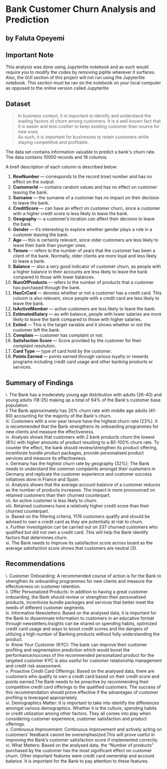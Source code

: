 # Bank Customer Churn Analysis and Prediction
## by Faluta Opeyemi

## Important Note
This analysis was done using Jupyterlite notebook and as such would require you to modify the codes by removing piplite wherever it surfaces. 
Also, the GUI section of this project will not run using the Jupyterlite notebook. This section must be ran on the notebook on your local computer as opposed to the online version called Jupyterlite 

## Dataset

> In business context, it is important to identify and understand the leading factors of churn among customers. It is a well known fact that it is easier and less costlier to keep existing customer than source for new ones.   
As such, it is important for businesses to retain customers while staying competitive and profitable.   



The data set contains information valuable to predict a bank's churn rate. The data contains 10000 records and 18 columns.

A breif description of each column is described below:

1.  <b> RowNumber </b> — corresponds to the record (row) number and has no effect on the output.   
2.  <b> CustomerId </b> — contains random values and has no effect on customer leaving the bank.  
3.  <b> Surname </b> — the surname of a customer has no impact on their decision to leave the bank.  
4.  <b> CreditScore </b> — can have an effect on customer churn, since a customer with a higher credit score is less likely to leave the bank.  
5.  <b> Geography </b> — a customer’s location can affect their decision to leave the bank.  
6.  <b> Gender </b> — it’s interesting to explore whether gender plays a role in a customer leaving the bank.  
7.  <b> Age </b> — this is certainly relevant, since older customers are less likely to leave their bank than younger ones.  
8.  <b> Tenure </b> — refers to the number of years that the customer has been a client of the bank. Normally, older clients are more loyal and less likely to leave a bank.  
9.  <b> Balance </b> — also a very good indicator of customer churn, as people with a higher balance in their accounts are less likely to leave the bank compared to those with lower balances.  
10. <b> NumOfProducts </b> — refers to the number of products that a customer has purchased through the bank.  
11. <b> HasCrCard </b> — denotes whether or not a customer has a credit card. This column is also relevant, since people with a credit card are less likely to leave the bank.  
12. <b> IsActiveMember </b> — active customers are less likely to leave the bank.  
13. <b> EstimatedSalary </b> — as with balance, people with lower salaries are more likely to leave the bank compared to those with higher salaries.  
14. <b> Exited </b> — This is the target variable and it shows whether or not the customer left the bank.    
15. <b> Complain </b> — customer has complaint or not.  
16. <b> Satisfaction Score </b> — Score provided by the customer for their complaint resolution.  
17. <b> Card Type </b> — type of card hold by the customer.  
18. <b> Points Earned </b> — points earned through various loyalty or rewards programs including credit card usage and other banking products or services. 

## Summary of Findings

i.    The Bank has a moderately young age distribution with adults (26-40) and young adults (18-25) making up a total of 64% of the Bank's customer base population.  
ii    The Bank approximately has 20% churn rate with middle age adults (41-60) accounting for the majority of the  Bank's churn.  
iii.  Customers with a one-year tenure have the highest churn rate (23%). It is recommended that the Bank strengthens its onboarding programmes for new clients and measure the effectiveness.  
iv.   Analysis shows that customers with 2 bank products churn the lowest (8%) with higher amounts of product resulting to a 80-100% churn rate. To counter the effect, the bank should review/strengthen its product offering, incentivize bundle product packages, provide personalised product services and measure its effectiveness.  
v.    Germany has the highest churn rate by geography (32%); The Bank needs to understand the common complaints amongst their customers in Germany and replicate the customer experience and customer success initiatives done in France and Spain.  
vi.   Analysis shows that the average account balance of a customer reduces as the number of products increases. The impact is more pronounced on retained customers than their churned counterpart.  
vii.  An active customer is less likely to churn.  
viii. Retained customers have a relatively higher credit score than their churned counterpart.  
ix.   Based on the filtering criteria, 1176 customers qualify and should be advised to own a credit card as they are potentially at risk to churn.  
x.    Further investigation can be carried out on 337 churned customers who qualified but did not own a credit card. This will help the Bank identify factors that determines churn.  
xi.   The Bank needs to improve its satisfaction score across board as the average satisfaction score shows that customers are neutral (3).

## Recommendations

i.   Customer Onboarding: A recommended course of action is for the Bank to strengthen its onboarding programmes for new clients and measure the effectiveness on customer retention.  
ii.  Offer Personalized Products: In addition to having a great customer onboarding, the Bank should review or strengthen their personalized products, incentivize bundle packages and services that better meet the needs of different customer segments.  
iii. Informative Newsletters: Based on the analysed data, it is important for the Bank to disseminate information to customers in an educative format through newsletters.Insights can be shared on spending habits, optimized credit card usage and ways to boost credit scores and the dangers of utilizing a high number of Banking products without fully understanding the product.  
iv.  Know Your Customer (KYC): The bank can improve their customer profiling and segmentation prediction which would boost the performance/success of the recommended personalized product for the targeted customer KYC is also useful for customer relationship management and credit risk assessment.  
v.   Proactive Credit Card Offerings: Based on the analysed data, there are customers who qualify to own a credit card based on their credit score and points earned.The Bank needs to be proactive by recommending their competitive credit card offerings to the qualified customers. The success of this recommendation should prove effective if the advantages of customer profiling is leveraged appropriately.  
vi.  Demographics Matter: It is important to take into identify the differences amongst various demographics. Whether it is the culture, spending habits or credit utilization among other factors. They all comes into play when considering customer experience, customer satisfaction and
product offerings.  
v.   Continuous Improvement: Continuous improvement and actively acting on customers’ feedback cannot be overemphasized.This will prove useful in improving the Bank’s customer satisfaction score if implemented correctly.  
vi. What Matters: Based on the analysed data, the “Number of products” purchased by the customer has the most significant effect on customer churn. Other important features were credit card ownership and account balance. It is important for the Bank to pay attention to these features.
